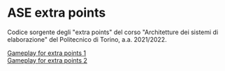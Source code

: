 # ASE extra points
Codice sorgente degli "extra points" del corso "Architetture dei sistemi di elaborazione" del Politecnico di Torino, a.a. 2021/2022.  

[Gameplay for extra points 1](https://youtu.be/qGTjl_V6br4)  
[Gameplay for extra points 2](https://youtu.be/gc_psb_N6SY)
